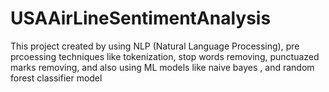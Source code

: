 # USAAirLineSentimentAnalysis
This project created by using NLP (Natural Language Processing), pre prcoessing techniques like tokenization, stop words removing, punctuazed marks removing, and also using ML models like naive bayes , and random forest classifier model
